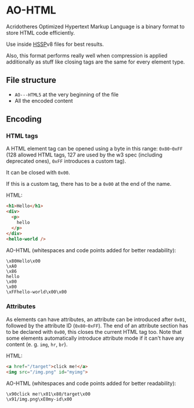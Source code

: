 # AO-HTML

Acridotheres Optimized Hypertext Markup Language is a binary format to store HTML code efficiently.

Use inside [HSSP](https://github.com/acridotheres/hssp)v8 files for best results.

Also, this format performs really well when compression is applied additionally as stuff like closing tags are the same for every element type.

## File structure

- `AO---HTML5` at the very beginning of the file
- All the encoded content

## Encoding

### HTML tags

A HTML element tag can be opened using a byte in this range: `0x80`-`0xFF` (128 allowed HTML tags, 127 are used by the w3 spec (including deprecated ones), `0xFF` introduces a custom tag).

It can be closed with `0x00`.

If this is a custom tag, there has to be a `0x00` at the end of the name.

HTML:

```html
<h1>Hello</h1>
<div>
  <p>
    hello
  </p>
</div>
<hello-world />
```

AO-HTML (whitespaces and code points added for better readability):

```
\x80Hello\x00
\xA0
\x86
hello
\x00
\x00
\xFFhello-world\x00\x00
```

### Attributes

As elements can have attributes, an attribute can be introduced after `0x01`, followed by the attribute ID (`0x80`-`0xFF`). The end of an attribute section has to be declared with `0x00`, this closes the current HTML tag too. Note that some elements automatically introduce attribute mode if it can't have any content (e. g. `img`, `hr`, `br`).

HTML:

```html
<a href="/target">click me!</a>
<img src="/img.png" id="myimg">
```

AO-HTML (whitespaces and code points added for better readability):

```
\x90click me!\x01\x80/target\x00
\x91/img.png\xE0my-id\x00
```

